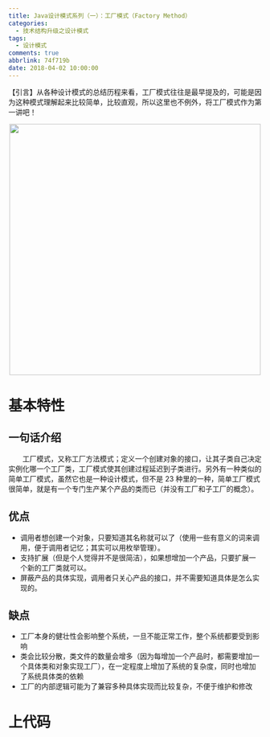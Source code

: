 ```yaml
---
title: Java设计模式系列（一）：工厂模式（Factory Method）
categories:
  - 技术结构升级之设计模式
tags:
  - 设计模式
comments: true
abbrlink: 74f719b
date: 2018-04-02 10:00:00
---
```

【引言】从各种设计模式的总结历程来看，工厂模式往往是最早提及的，可能是因为这种模式理解起来比较简单，比较直观，所以这里也不例外，将工厂模式作为第一讲吧！
<div align=center><img src="/img/2018/2018-08-20-01.jpg" width="500"/></div>
<!-- more -->

# 基本特性

## 一句话介绍
&emsp;&emsp;工厂模式，又称工厂方法模式；定义一个创建对象的接口，让其子类自己决定实例化哪一个工厂类，工厂模式使其创建过程延迟到子类进行。另外有一种类似的简单工厂模式，虽然它也是一种设计模式，但不是 23 种里的一种，简单工厂模式很简单，就是有一个专门生产某个产品的类而已（并没有工厂和子工厂的概念）。

## 优点
- 调用者想创建一个对象，只要知道其名称就可以了（使用一些有意义的词来调用，便于调用者记忆；其实可以用枚举管理）。 
- 支持扩展（但是个人觉得并不是很简洁），如果想增加一个产品，只要扩展一个新的工厂类就可以。 
- 屏蔽产品的具体实现，调用者只关心产品的接口，并不需要知道具体是怎么实现的。

## 缺点
- 工厂本身的健壮性会影响整个系统，一旦不能正常工作，整个系统都要受到影响
- 类会比较分散，类文件的数量会增多（因为每增加一个产品时，都需要增加一个具体类和对象实现工厂），在一定程度上增加了系统的复杂度，同时也增加了系统具体类的依赖
- 工厂的内部逻辑可能为了兼容多种具体实现而比较复杂，不便于维护和修改

# 上代码
